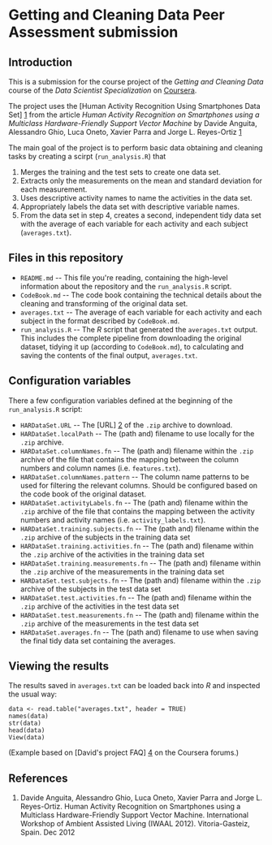 Getting and Cleaning Data Peer Assessment submission
====================================================

Introduction
------------

This is a submission for the course project of the
_Getting and Cleaning Data_ course of the _Data Scientist Specialization_
on [Coursera](https://www.coursera.org/).

The project uses the
[Human Activity Recognition Using Smartphones Data Set] [1]
from the article
_Human Activity Recognition on Smartphones
using a Multiclass Hardware-Friendly Support Vector Machine_ by
Davide Anguita, Alessandro Ghio, Luca Oneto,
Xavier Parra and Jorge L. Reyes-Ortiz [1]

The main goal of the project is to perform basic data obtaining and cleaning
tasks by creating a scirpt (`run_analysis.R`) that

1.  Merges the training and the test sets to create one data set.
2.  Extracts only the measurements on the mean and standard deviation for each
    measurement. 
3.  Uses descriptive activity names to name the activities in the data set.
4.  Appropriately labels the data set with descriptive variable names. 
5.  From the data set in step 4, creates a second, independent tidy data set
    with the average of each variable for each activity and each subject
    (`averages.txt`).


Files in this repository
------------------------

*   `README.md` --
    This file you're reading, containing the high-level information about the
    repository and the `run_analysis.R` script.
*   `CodeBook.md` --
    The code book containing the technical details about the cleaning and
    transforming of the original data set.
*   `averages.txt` --
    The average of each variable for each activity and each subject in the
    format described by `CodeBook.md`.
*   `run_analysis.R` --
    The _R_ script that generated the `averages.txt` output. This includes the
    complete pipeline from downloading the original dataset, tidying it up
    (according to `CodeBook.md`), to calculating and saving the contents of the
    final output, `averages.txt`.


Configuration variables
-----------------------

There a few configuration variables defined at the beginning of the
`run_analysis.R` script:

*   `HARDataSet.URL` --
    The [URL] [2] of the `.zip` archive to download.
*   `HARDataSet.localPath` --
    The (path and) filename to use locally for the `.zip` archive.
*   `HARDataSet.columnNames.fn` --
    The (path and) filename within the `.zip` archive of the file that
    contains the mapping between the column numbers and column names (i.e.
    `features.txt`).
*   `HARDataSet.columnNames.pattern` --
    The column name patterns to be used for filtering the relevant columns.
    Should be configured based on the code book of the original dataset.
*   `HARDataSet.activityLabels.fn` --
    The (path and) filename within the `.zip` archive of the file that
    contains the mapping between the activity numbers and activity names (i.e.
    `activity_labels.txt`).
*   `HARDataSet.training.subjects.fn` --
    The (path and) filename within the `.zip` archive of the subjects in
    the training data set
*   `HARDataSet.training.activities.fn` --
    The (path and) filename within the `.zip` archive of the activities in
    the training data set
*   `HARDataSet.training.measurements.fn` --
    The (path and) filename within the `.zip` archive of the measurements in
    the training data set
*   `HARDataSet.test.subjects.fn` --
    The (path and) filename within the `.zip` archive of the subjects in
    the test data set
*   `HARDataSet.test.activities.fn` --
    The (path and) filename within the `.zip` archive of the activities in
    the test data set
*   `HARDataSet.test.measurements.fn` --
    The (path and) filename within the `.zip` archive of the measurements in
    the test data set
*   `HARDataSet.averages.fn` --
    The (path and) filename to use when saving the final tidy data set
    containing the averages.


Viewing the results
-------------------

The results saved in `averages.txt` can be loaded back into _R_ and inspected the
usual way:

    data <- read.table("averages.txt", header = TRUE)
    names(data)
    str(data)
    head(data)
    View(data)

(Example based on [David's project FAQ] [4] on the Coursera forums.)


References
----------

1.  Davide Anguita, Alessandro Ghio, Luca Oneto, Xavier Parra and Jorge L.
    Reyes-Ortiz. Human Activity Recognition on Smartphones using a Multiclass
    Hardware-Friendly Support Vector Machine. International Workshop of Ambient
    Assisted Living (IWAAL 2012). Vitoria-Gasteiz, Spain. Dec 2012


[1]: http://archive.ics.uci.edu/ml/datasets/Human+Activity+Recognition+Using+Smartphones "Human Activity Recognition Using Smartphones Data Set"
[2]: https://d396qusza40orc.cloudfront.net/getdata%2Fprojectfiles%2FUCI%20HAR%20Dataset.zip "Human Activity Recognition Using Smartphones Data Set / Coursera copy"
[3]: http://en.wikipedia.org/wiki/Zip_(file_format) "Zip (file format) / Wikipedia"
[4]: https://class.coursera.org/getdata-007/forum/thread?thread_id=49 "David's project FAQ"
